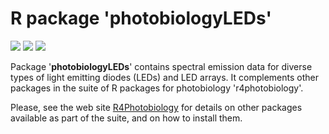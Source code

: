 # R package 'photobiologyLEDs' #

[![](http://www.r-pkg.org/badges/version/photobiologyLEDs)](https://cran.r-project.org/package=photobiologyLEDs) [![](http://cranlogs.r-pkg.org/badges/photobiologyLEDs)](http://cran.rstudio.com/web/packages/photobiologyLEDs/index.html) [![](http://cranlogs.r-pkg.org/badges/grand-total/photobiologyLEDs)](http://cran.rstudio.com/web/packages/photobiologyLEDs/index.html)

Package '**photobiologyLEDs**' contains spectral emission data for diverse types of light emitting diodes (LEDs) and LED arrays. It complements other packages in the suite of R packages for photobiology 'r4photobiology'.
 
Please, see the web site [R4Photobiology](http://www.r4photobiology.info) for details on other packages available as part of the suite, and on how to install them.